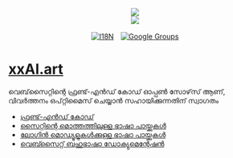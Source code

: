 <p align="center"><a href="https://xxai.art"><img src="https://cdn.jsdelivr.net/gh/xxai-art/doc/logo.svg"/></a><br/><a href="https://xxai.art"><img src="https://cdn.jsdelivr.net/gh/xxai-art/doc/xxai.svg"/></a></p><p align="center"><a href="https://github.com/xxai-art/doc#readme"><img alt="I18N" src="https://cdn.jsdelivr.net/gh/wactax/img/t.svg"/></a>　<a href="https://groups.google.com/u/0/g/xxai-art"><img alt="Google Groups" src="https://cdn.jsdelivr.net/gh/wactax/img/g-groups.svg"/></a></p>

# [xxAI.art](https://xxAI.art)

വെബ്‌സൈറ്റിന്റെ ഫ്രണ്ട്-എൻഡ് കോഡ് ഓപ്പൺ സോഴ്‌സ് ആണ്, വിവർത്തനം ഒപ്റ്റിമൈസ് ചെയ്യാൻ സഹായിക്കുന്നതിന് സ്വാഗതം

* [ഫ്രണ്ട്-എൻഡ് കോഡ്](https://github.com/xxai-art/web)
* [സൈറ്റിന്റെ മൊത്തത്തിലുള്ള ഭാഷാ പായ്ക്കുകൾ](https://github.com/xxai-art/web/tree/main/i18n)
* [ലോഗിൻ മൊഡ്യൂളുകൾക്കുള്ള ഭാഷാ പായ്ക്കുകൾ](https://github.com/wacpkg/user/tree/main/ui.i18n)
* [വെബ്സൈറ്റ് ബഹുഭാഷാ ഡോക്യുമെന്റേഷൻ](https://github.com/xxai-doc)
